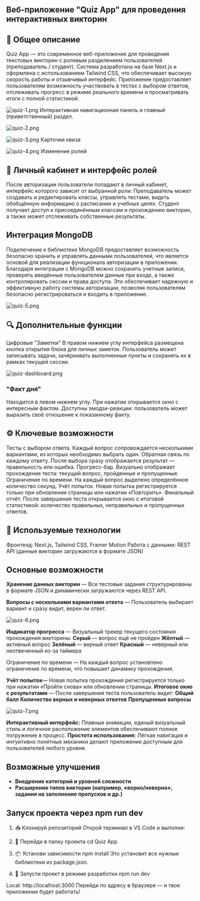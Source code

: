 ## Веб-приложение "Quiz App" для проведения интерактивных викторин
## 📘 Общее описание
Quiz App — это современное веб-приложение для проведения текстовых викторин с ролевым разделением пользователей (преподаватель / студент). Система разработана на базе Next.js и оформлена с использованием Tailwind CSS, что обеспечивает высокую скорость работы и отзывчивый интерфейс. Приложение предоставляет пользователям возможность участвовать в тестах с выбором ответов, отслеживать прогресс в режиме реального времени и просматривать итоги с полной статистикой.

![quiz-1.png](/public/Screenshots/hero-section1.png)
Интерактивная навигационная панель и главный (приветственный) раздел.

![quiz-2.png](/public/Screenshots/hero-section2.png)

![quiz-3.png](/public/Screenshots/cards.png)
Карточки квиза

![quiz-4.png](/public/Screenshots/join.png)
Изменение ролей

## 🧑 Личный кабинет и интерфейс ролей
После авторизации пользователи попадают в личный кабинет, интерфейс которого зависит от выбранной роли:
Преподаватель может создавать и редактировать классы, управлять тестами, видеть обобщённую информацию о расписании и учебных целях.
Студент получает доступ к присоединённым классам и прохождению викторин, а также может отслеживать собственные результаты.

## Интеграция MongoDB
Подключение к библиотеке MongoDB предоставляет возможность безопасно хранить и управлять данными пользователей, что является основой для реализации функционала авторизации в приложении. Благодаря интеграции с MongoDB можно сохранять учетные записи, проверять введённые пользователем данные при входе, а также контролировать сессии и права доступа. Это обеспечивает надежную и эффективную работу системы авторизации, позволяя пользователям безопасно регистрироваться и входить в приложение.

![quiz-5.png](/public/Screenshots/login.png)

## 🔍 Дополнительные функции
Цифровые "Заметки"
В правом нижнем углу интерфейса размещена кнопка открытия блока для личных заметок. Пользователь может записывать задачи, зачёркивать выполненные пункты и сохранять их в рамках текущей сессии.

![quiz-dashboard.png](/public/Screenshots/dashboard.png)  

### "Факт дня"
Находится в левом нижнем углу. При нажатии открывается окно с интересным фактом. Доступны эмодзи-реакции: пользователь может выразить своё отношение к показанному факту.

## ⚙️ Ключевые возможности
Тесты с выбором ответа. Каждый вопрос сопровождается несколькими вариантами, из которых необходимо выбрать один.
Обратная связь по каждому ответу. После выбора сразу отображается результат — правильность или ошибка.
Прогресс-бар. Визуально отображает прохождение теста: текущий вопрос, пройденные и пропущенные.
Ограничение по времени. На каждый вопрос выделено определённое количество секунд.
Учёт попыток. Новая попытка регистрируется только при обновлении страницы или нажатии «Повторить».
Финальный отчёт. После завершения теста открывается окно с итоговой статистикой: количество правильных, неправильных и пропущенных ответов.

## 🧱 Используемые технологии
Фронтенд: Next.js, Tailwind CSS, Framer Motion
Работа с данными: REST API (данные викторин загружаются в формате JSON)

## Основные возможности
**Хранение данных викторин** — Все тестовые задания структурированы в формате JSON и динамически загружаются через REST API.

**Вопросы с несколькими вариантами ответа** — Пользователь выбирает вариант и сразу видит, верен ли ответ.

![quiz-6.png](/public/Screenshots/correct.png)

**Индикатор прогресса** — Визуальный трекер текущего состояния прохождения викторины:
   **Серый** — вопрос ещё не пройден
   **Жёлтый** — активный вопрос
   **Зелёный** — верный ответ
   **Красный** — неверный или неотвеченный из-за таймера

Ограничение по времени — На каждый вопрос установлено ограничение по времени, что повышает динамику прохождения.

**Учёт попыток**— Новая попытка прохождения регистрируется только при нажатии «Пройти снова» или обновлении страницы.
**Итоговое окно с результатами** — После завершения теста пользователь видит:
**Общий балл**
**Количество верных и неверных ответов**
**Пропущенные вопросы**

![quiz-7.png](/public/Screenshots/result.png)

**Интерактивный интерфейс:** Плавные анимации, единый визуальный стиль и логичное расположение элементов обеспечивают полное погружение в процесс.
**Простота использования:** Лёгкая навигация и интуитивно понятные механики делают приложение доступным для пользователей любого уровня.

## Возможные улучшения
- **Внедрение категорий и уровней сложности**
- **Расширение типов викторин (например, «верно/неверно», задания на заполнение пропусков и др.)**

## Запуск проекта через npm run dev
1. 📥 Клонируй репозиторий
Открой терминал в VS Code и выполни:


3. 📂 Перейди в папку проекта
cd Quiz App

4. 📦 Установи зависимости
npm install
Это установит все нужные библиотеки из package.json.

5. 🏁 Запусти проект в режиме разработки
npm run dev

Local: http://localhost:3000
Перейди по адресу в браузере — и твое приложение будет работать!


